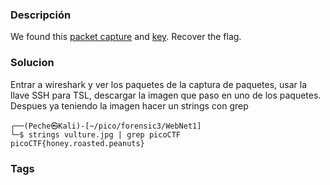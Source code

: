 ### Descripción 
We found this [packet capture](https://jupiter.challenges.picoctf.org/static/fbf98e695555a2a48fe42c9a245de376/capture.pcap) and [key](https://jupiter.challenges.picoctf.org/static/fbf98e695555a2a48fe42c9a245de376/picopico.key). Recover the flag.
### Solucion
Entrar a wireshark y ver los paquetes de la captura de paquetes, usar la llave SSH para TSL, descargar la imagen que paso en uno de los paquetes.
Despues ya teniendo la imagen hacer un strings con grep
```
┌──(Peche㉿Kali)-[~/pico/forensic3/WebNet1]
└─$ strings vulture.jpg | grep picoCTF  
picoCTF{honey.roasted.peanuts}
```
### Tags